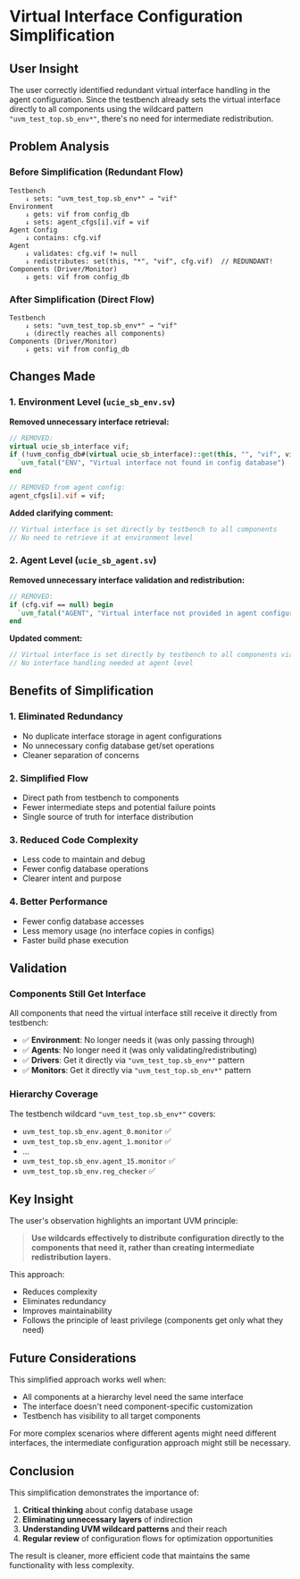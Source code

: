 # Virtual Interface Configuration Simplification

## User Insight
The user correctly identified redundant virtual interface handling in the agent configuration. Since the testbench already sets the virtual interface directly to all components using the wildcard pattern `"uvm_test_top.sb_env*"`, there's no need for intermediate redistribution.

## Problem Analysis

### Before Simplification (Redundant Flow)
```
Testbench
    ↓ sets: "uvm_test_top.sb_env*" → "vif" 
Environment
    ↓ gets: vif from config_db
    ↓ sets: agent_cfgs[i].vif = vif
Agent Config
    ↓ contains: cfg.vif
Agent
    ↓ validates: cfg.vif != null
    ↓ redistributes: set(this, "*", "vif", cfg.vif)  // REDUNDANT!
Components (Driver/Monitor)
    ↓ gets: vif from config_db
```

### After Simplification (Direct Flow)
```
Testbench
    ↓ sets: "uvm_test_top.sb_env*" → "vif"
    ↓ (directly reaches all components)
Components (Driver/Monitor)
    ↓ gets: vif from config_db
```

## Changes Made

### 1. Environment Level (`ucie_sb_env.sv`)

**Removed unnecessary interface retrieval:**
```systemverilog
// REMOVED:
virtual ucie_sb_interface vif;
if (!uvm_config_db#(virtual ucie_sb_interface)::get(this, "", "vif", vif)) begin
  `uvm_fatal("ENV", "Virtual interface not found in config database")
end

// REMOVED from agent config:
agent_cfgs[i].vif = vif;
```

**Added clarifying comment:**
```systemverilog
// Virtual interface is set directly by testbench to all components
// No need to retrieve it at environment level
```

### 2. Agent Level (`ucie_sb_agent.sv`)

**Removed unnecessary interface validation and redistribution:**
```systemverilog
// REMOVED:
if (cfg.vif == null) begin
  `uvm_fatal("AGENT", "Virtual interface not provided in agent configuration")
end
```

**Updated comment:**
```systemverilog
// Virtual interface is set directly by testbench to all components via wildcard
// No interface handling needed at agent level
```

## Benefits of Simplification

### 1. **Eliminated Redundancy**
- No duplicate interface storage in agent configurations
- No unnecessary config database get/set operations
- Cleaner separation of concerns

### 2. **Simplified Flow**
- Direct path from testbench to components
- Fewer intermediate steps and potential failure points
- Single source of truth for interface distribution

### 3. **Reduced Code Complexity**
- Less code to maintain and debug
- Fewer config database operations
- Clearer intent and purpose

### 4. **Better Performance**
- Fewer config database accesses
- Less memory usage (no interface copies in configs)
- Faster build phase execution

## Validation

### Components Still Get Interface
All components that need the virtual interface still receive it directly from testbench:

- ✅ **Environment**: No longer needs it (was only passing through)
- ✅ **Agents**: No longer need it (was only validating/redistributing)
- ✅ **Drivers**: Get it directly via `"uvm_test_top.sb_env*"` pattern
- ✅ **Monitors**: Get it directly via `"uvm_test_top.sb_env*"` pattern

### Hierarchy Coverage
The testbench wildcard `"uvm_test_top.sb_env*"` covers:
- `uvm_test_top.sb_env.agent_0.monitor` ✅
- `uvm_test_top.sb_env.agent_1.monitor` ✅
- ...
- `uvm_test_top.sb_env.agent_15.monitor` ✅
- `uvm_test_top.sb_env.reg_checker` ✅

## Key Insight

The user's observation highlights an important UVM principle:
> **Use wildcards effectively to distribute configuration directly to the components that need it, rather than creating intermediate redistribution layers.**

This approach:
- Reduces complexity
- Eliminates redundancy  
- Improves maintainability
- Follows the principle of least privilege (components get only what they need)

## Future Considerations

This simplified approach works well when:
- All components at a hierarchy level need the same interface
- The interface doesn't need component-specific customization
- Testbench has visibility to all target components

For more complex scenarios where different agents might need different interfaces, the intermediate configuration approach might still be necessary.

## Conclusion

This simplification demonstrates the importance of:
1. **Critical thinking** about config database usage
2. **Eliminating unnecessary layers** of indirection
3. **Understanding UVM wildcard patterns** and their reach
4. **Regular review** of configuration flows for optimization opportunities

The result is cleaner, more efficient code that maintains the same functionality with less complexity.